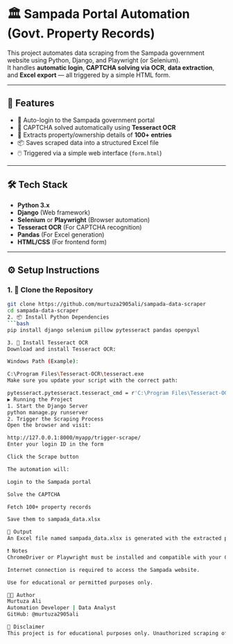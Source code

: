 # 🏛️ Sampada Portal Automation (Govt. Property Records)

This project automates data scraping from the Sampada government website using Python, Django, and Playwright (or Selenium).  
It handles **automatic login**, **CAPTCHA solving via OCR**, **data extraction**, and **Excel export** — all triggered by a simple HTML form.

---

## 🚀 Features

- 🔐 Auto-login to the Sampada government portal
- 🤖 CAPTCHA solved automatically using **Tesseract OCR**
- 📄 Extracts property/ownership details of **100+ entries**
- 📦 Saves scraped data into a structured Excel file
- 🖱️ Triggered via a simple web interface (`form.html`)

---

## 🛠️ Tech Stack

- **Python 3.x**
- **Django** (Web framework)
- **Selenium** or **Playwright** (Browser automation)
- **Tesseract OCR** (For CAPTCHA recognition)
- **Pandas** (For Excel generation)
- **HTML/CSS** (For frontend form)
---

## ⚙️ Setup Instructions

### 1. 🔽 Clone the Repository

```bash
git clone https://github.com/murtuza2905ali/sampada-data-scraper
cd sampada-data-scraper
2. 📦 Install Python Dependencies
```bash
pip install django selenium pillow pytesseract pandas openpyxl

3. 🧠 Install Tesseract OCR
Download and install Tesseract OCR:

Windows Path (Example):

C:\Program Files\Tesseract-OCR\tesseract.exe
Make sure you update your script with the correct path:

pytesseract.pytesseract.tesseract_cmd = r'C:\Program Files\Tesseract-OCR\tesseract.exe'
▶️ Running the Project
1. Start the Django Server
python manage.py runserver
2. Trigger the Scraping Process
Open the browser and visit:

http://127.0.0.1:8000/myapp/trigger-scrape/
Enter your login ID in the form

Click the Scrape button

The automation will:

Login to the Sampada portal

Solve the CAPTCHA

Fetch 100+ property records

Save them to sampada_data.xlsx

📁 Output
An Excel file named sampada_data.xlsx is generated with the extracted property data.

❗ Notes
ChromeDriver or Playwright must be installed and compatible with your Chrome version.

Internet connection is required to access the Sampada website.

Use for educational or permitted purposes only.

🧑‍💻 Author
Murtuza Ali
Automation Developer | Data Analyst
GitHub: @murtuza2905ali

📜 Disclaimer
This project is for educational purposes only. Unauthorized scraping of government websites may violate terms of service or legal policies. Use responsibly.



